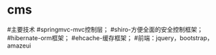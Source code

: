 # cms
#主要技术
#springmvc-mvc控制层；
#shiro-方便全面的安全控制框架；
#hibernate-orm框架；
#ehcache-缓存框架；
#前端：jquery，bootstrap，amazeui
